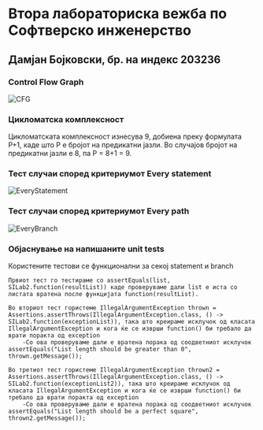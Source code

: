 Втора лабораториска вежба по Софтверско инженерство<a name="TOP"></a>
===================


## Дамјан Бојковски, бр. на индекс 203236 ##


### Control Flow Graph ###
![CFG](https://user-images.githubusercontent.com/100250779/170163397-dd055287-e113-4e9c-a092-bf33cfd1bf74.jpg)

### Цикломатска комплексност ###
Цикломатската комплексност изнесува 9, добиена преку формулата P+1, каде што P е бројот на предикатни јазли. Во случајoв бројот на предикатни јазли е 8, па P = 8+1 = 9.

### Тест случаи според критериумот Every statement ###
![EveryStatement](https://user-images.githubusercontent.com/100250779/170163390-650b0d97-6900-480e-b513-37b5a4974d84.jpg)

### Тест случаи според критериумот Every path ###
![EveryBranch](https://user-images.githubusercontent.com/100250779/170163352-8660ba2c-f316-4340-a6f5-493f16db9ed7.jpg)

### Објаснување на напишаните unit tests ###

 Користените тестови се функционални за секој statement и branch
	

	Првиот тест го тестираме со assertEquals(list, SILab2.function(resultList)) каде проверуваме дали list е иста со  листата вратена после функцијата function(resultList).

	Во вториот тест гористеме IllegalArgumentException thrown = Assertions.assertThrows(IllegalArgumentException.class, () -> SILab2.function(exceptionList)), така што креираме исклучок од класата IllegalArgumentException и кога ќе се изврши function() би требало да врати поракта од exception
		-Со ова проверуваме дали е вратена порака од соодветниот исклучок assertEquals("List length should be greater than 0", thrown.getMessage());

	Во третиот тест гористеме IllegalArgumentException thrown2 = Assertions.assertThrows(IllegalArgumentException.class, () -> SILab2.function(exceptionList2)), така што креираме исклучок од класата IllegalArgumentException и кога ќе се изврши function() би требало да врати поракта од exception
		-Со ова проверуваме дали е вратена порака од соодветниот исклучок assertEquals("List length should be a perfect square", thrown2.getMessage());